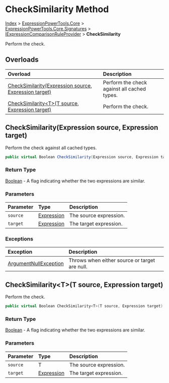 ﻿# CheckSimilarity Method

[Index](../index.md) > [ExpressionPowerTools.Core](ExpressionPowerTools.Core.a.md) > [ExpressionPowerTools.Core.Signatures](ExpressionPowerTools.Core.Signatures.n.md) > [IExpressionComparisonRuleProvider](ExpressionPowerTools.Core.Signatures.IExpressionComparisonRuleProvider.i.md) > **CheckSimilarity**

Perform the check.

## Overloads

| Overload | Description |
| :-- | :-- |
| [CheckSimilarity(Expression source, Expression target)](#checksimilarityexpression-source-expression-target) | Perform the check against all cached types. |
| [CheckSimilarity&lt;T>(T source, Expression target)](#checksimilaritytt-source-expression-target) | Perform the check. |
## CheckSimilarity(Expression source, Expression target)

Perform the check against all cached types.

```csharp
public virtual Boolean CheckSimilarity(Expression source, Expression target)
```

### Return Type

 [Boolean](https://docs.microsoft.com/dotnet/api/system.boolean)  - A flag indicating whether the two expressions are similar.

### Parameters

| Parameter | Type | Description |
| :-- | :-- | :-- |
| `source` | [Expression](https://docs.microsoft.com/dotnet/api/system.linq.expressions.expression) | The source expression. |
| `target` | [Expression](https://docs.microsoft.com/dotnet/api/system.linq.expressions.expression) | The target expression. |

### Exceptions

| Exception | Description |
| :-- | :-- |
| [ArgumentNullException](https://docs.microsoft.com/dotnet/api/system.argumentnullexception) | Throws when either source or target are null. |

## CheckSimilarity&lt;T>(T source, Expression target)

Perform the check.

```csharp
public virtual Boolean CheckSimilarity<T>(T source, Expression target)
```

### Return Type

 [Boolean](https://docs.microsoft.com/dotnet/api/system.boolean)  - A flag indicating whether the two expressions are similar.

### Parameters

| Parameter | Type | Description |
| :-- | :-- | :-- |
| `source` | T | The source expression. |
| `target` | [Expression](https://docs.microsoft.com/dotnet/api/system.linq.expressions.expression) | The target expression. |



